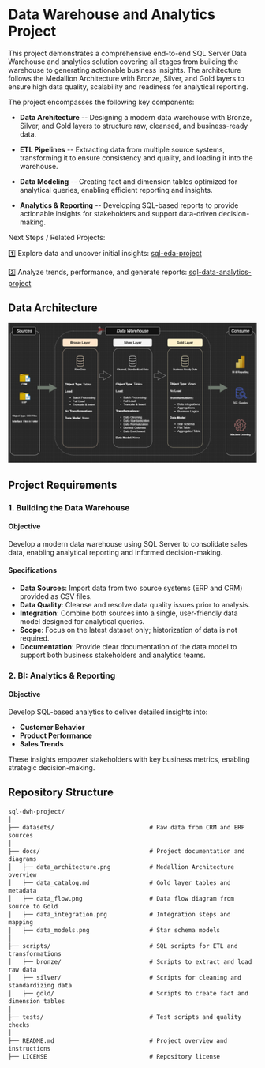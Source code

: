 
# Data Warehouse and Analytics Project
This project demonstrates a comprehensive end-to-end SQL Server Data Warehouse and analytics solution covering all stages from building the warehouse to generating actionable business insights. The architecture follows the Medallion Architecture with Bronze, Silver, and Gold layers to ensure high data quality, scalability and readiness for analytical reporting.

The project encompasses the following key components:

- **Data Architecture** -- Designing a modern data warehouse with Bronze, Silver, and Gold layers to structure raw, cleansed, and business-ready data.

- **ETL Pipelines** -- Extracting data from multiple source systems, transforming it to ensure consistency and quality, and loading it into the warehouse.

- **Data Modeling** -- Creating fact and dimension tables optimized for analytical queries, enabling efficient reporting and insights.

- **Analytics & Reporting** -- Developing SQL-based reports to provide actionable insights for stakeholders and support data-driven decision-making.

Next Steps / Related Projects:

1️⃣ Explore data and uncover initial insights: [sql-eda-project](https://github.com/devoodian/sql-eda-project)

2️⃣ Analyze trends, performance, and generate reports: [sql-data-analytics-project](https://github.com/devoodian/sql-data-analytics-project)

## Data Architecture
![Data Architecture](docs/data_architecture.png)

## Project Requirements

### 1. Building the Data Warehouse

#### Objective
Develop a modern data warehouse using SQL Server to consolidate sales data, enabling analytical reporting and informed decision-making.

#### Specifications
- **Data Sources**: Import data from two source systems (ERP and CRM) provided as CSV files.
- **Data Quality**: Cleanse and resolve data quality issues prior to analysis.
- **Integration**: Combine both sources into a single, user-friendly data model designed for analytical queries.
- **Scope**: Focus on the latest dataset only; historization of data is not required.
- **Documentation**: Provide clear documentation of the data model to support both business stakeholders and analytics teams.

### 2. BI: Analytics & Reporting

#### Objective
Develop SQL-based analytics to deliver detailed insights into:
- **Customer Behavior**
- **Product Performance**
- **Sales Trends**

These insights empower stakeholders with key business metrics, enabling strategic decision-making.  

## Repository Structure
```
sql-dwh-project/
│
├── datasets/                           # Raw data from CRM and ERP sources
│
├── docs/                               # Project documentation and diagrams
│   ├── data_architecture.png           # Medallion Architecture overview
│   ├── data_catalog.md                 # Gold layer tables and metadata
│   ├── data_flow.png                   # Data flow diagram from source to Gold
│   ├── data_integration.png            # Integration steps and mapping
│   ├── data_models.png                 # Star schema models
│
├── scripts/                            # SQL scripts for ETL and transformations
│   ├── bronze/                         # Scripts to extract and load raw data
│   ├── silver/                         # Scripts for cleaning and standardizing data
│   ├── gold/                           # Scripts to create fact and dimension tables
│
├── tests/                              # Test scripts and quality checks
│
├── README.md                           # Project overview and instructions
├── LICENSE                             # Repository license
```
